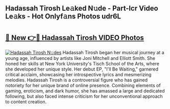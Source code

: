 ## Hadassah Tirosh Le𝚊ked N𝚞de - Part-lcr Video Le𝚊ks - Hot Onlyf𝚊ns Photos udr6L

# <h2><a href="http://ac44877.deff.icu/?id=Hadassah+Tirosh">🔗 New 👉🔴 Hadassah Tirosh VIDEO Photos</a></h2>

[![Hadassah Tirosh N𝚞des](https://i.imgur.com/rIISA9y.gif)](http://ac44877.deff.icu/?id=Hadassah+Tirosh)
Hadassah Tirosh began her musical journey at a young age, influenced by artists like Joni Mitchell and Elliott Smith. She honed her skills at New York University's Tisch School of the Arts, where she developed her unique style. Her debut EP, "I'll Be Waiting," garnered critical acclaim, showcasing her introspective lyrics and mesmerizing melodies. Hadassah Tirosh is a controversial figure who has gained notoriety for her unique brand of online presence. Combining elements of gaming, eroticism, and dark humor, she has amassed a large and dedicated following, but also faced intense criticism for her unconventional approach to content creation.
